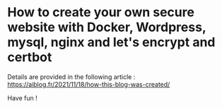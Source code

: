 # How to create your own secure website with Docker, Wordpress, mysql, nginx and let's encrypt and certbot

Details are provided in the following article :
https://aiblog.fr/2021/11/18/how-this-blog-was-created/

Have fun !
